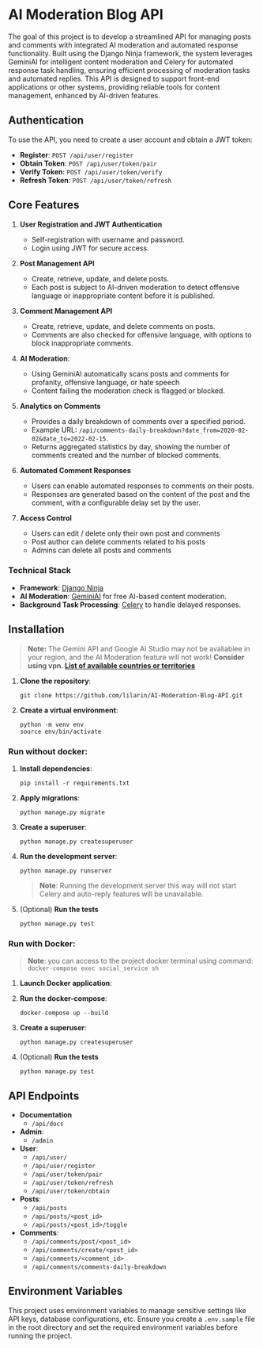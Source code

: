 # AI Moderation Blog API

The goal of this project is to develop a streamlined API for managing posts and comments 
with integrated AI moderation and automated response functionality. 
Built using the Django Ninja framework, the system leverages GeminiAI 
for intelligent content moderation and Celery for automated response task handling, 
ensuring efficient processing of moderation tasks and automated replies. 
This API is designed to support front-end applications or other systems, providing 
reliable tools for content management, enhanced by AI-driven features.

## Authentication

To use the API, you need to create a user account and obtain a JWT token:

- **Register**: `POST /api/user/register`
- **Obtain Token**: `POST /api/user/token/pair`
- **Verify Token**: `POST /api/user/token/verify`
- **Refresh Token**: `POST /api/user/token/refresh`

## Core Features

1. **User Registration and JWT Authentication**
   - Self-registration with username and password.
   - Login using JWT for secure access.

2. **Post Management API**
   - Create, retrieve, update, and delete posts.
   - Each post is subject to AI-driven moderation to detect offensive language or inappropriate content before it is published.

3. **Comment Management API**
   - Create, retrieve, update, and delete comments on posts.
   - Comments are also checked for offensive language, with options to block inappropriate comments.

4. **AI Moderation**: 
   - Using GeminiAI automatically scans posts and comments for profanity, offensive language, or hate speech
   - Content failing the moderation check is flagged or blocked.

5. **Analytics on Comments**
   - Provides a daily breakdown of comments over a specified period.
   - Example URL: `/api/comments-daily-breakdown?date_from=2020-02-02&date_to=2022-02-15`.
   - Returns aggregated statistics by day, showing the number of comments created and the number of blocked comments.

6. **Automated Comment Responses**
   - Users can enable automated responses to comments on their posts.
   - Responses are generated based on the content of the post and the comment, with a configurable delay set by the user.

7. **Access Control**
   - Users can edit / delete only their own post and comments
   - Post author can delete comments related to his posts
   - Admins can delete all posts and comments


### Technical Stack

- **Framework**: [Django Ninja](https://django-ninja.dev/)
- **AI Moderation**: [GeminiAI](https://ai.google.dev/pricing) for free AI-based content moderation.
- **Background Task Processing**: [Celery](https://docs.celeryproject.org/) to handle delayed responses.

## Installation

> **Note:** The Gemini API and Google AI Studio may not be avaliablee in your region, and the AI Moderation feature will not work!
> **Consider using vpn. [List of available countries or territories](https://ai.google.dev/gemini-api/docs/available-regions)**

1. **Clone the repository**:
    ```
    git clone https://github.com/lilarin/AI-Moderation-Blog-API.git
    ```
2. **Create a virtual environment**:
    ```
    python -m venv env
    source env/bin/activate
    ```
### Run without docker:

1. **Install dependencies**:
    ```
    pip install -r requirements.txt
    ```
2. **Apply migrations**:
    ```
    python manage.py migrate
    ```
3. **Create a superuser**:
    ```
    python manage.py createsuperuser
    ```
4. **Run the development server**:
    ```
    python manage.py runserver
    ```
    > **Note**: Running the development server this way will not start 
    > Celery and auto-reply features will be unavailable.

5. (Optional) **Run the tests**
    ```
    python manage.py test
    ```

### Run with Docker:

> **Note**: you can access to the project docker terminal using command:
   ``docker-compose exec social_service sh``

1. **Launch Docker application**:

2. **Run the docker-compose**:
    ```
    docker-compose up --build
    ```
   
3. **Create a superuser**:
   ```
   python manage.py createsuperuser
   ```

4. (Optional) **Run the tests**
    ```
    python manage.py test
    ```

## API Endpoints

- **Documentation**
  - `/api/docs`
- **Admin**:
  - `/admin`
- **User**:
  - `/api/user/`
  - `/api/user/register`
  - `/api/user/token/pair`
  - `/api/user/token/refresh`
  - `/api/user/token/obtain`
- **Posts**:
  - `/api/posts`
  - `/api/posts/<post_id>`
  - `/api/posts/<post_id>/toggle`
- **Comments**:
  - `/api/comments/post/<post_id>`
  - `/api/comments/create/<post_id>`
  - `/api/comments/<comment_id>`
  - `/api/comments/comments-daily-breakdown`

## Environment Variables

This project uses environment variables to manage sensitive 
settings like API keys, database configurations, etc. Ensure
you create a `.env.sample` file in the root directory and set
the required environment variables before running the project.
